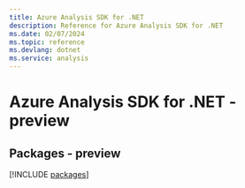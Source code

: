 ```yaml
---
title: Azure Analysis SDK for .NET
description: Reference for Azure Analysis SDK for .NET
ms.date: 02/07/2024
ms.topic: reference
ms.devlang: dotnet
ms.service: analysis
---
```

# Azure Analysis SDK for .NET - preview
## Packages - preview
[!INCLUDE [packages](analysis-index.md)]